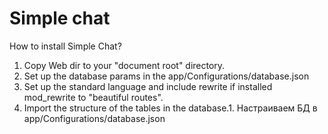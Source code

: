 # Simple chat

How to install Simple Chat?
1. Copy Web dir to your "document root" directory.
2. Set up the database params in the app/Configurations/database.json
3. Set up the standard language and include rewrite if installed mod_rewrite to "beautiful routes".
4. Import the structure of the tables in the database.1. Настраиваем БД в app/Configurations/database.json
